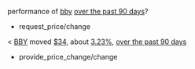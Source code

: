 performance of [bby](ticker_symbol) [over the past 90 days](duration/change_duration)?
* request_price/change

< [BBY](ticker_symbol) moved [$34](approximate_amount), about [3.23%](approximate_percentage), [over the past 90 days](duration/change_duration)
* provide_price_change/change
